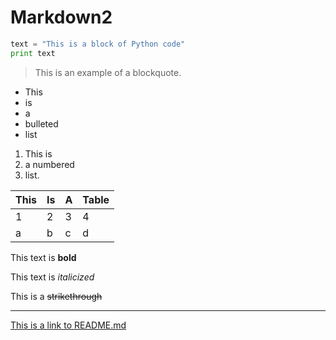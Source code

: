 # Markdown2

```python
text = "This is a block of Python code"
print text
```

> This is an example of a blockquote.

* This
* is
* a
* bulleted 
* list

1. This is
2. a numbered
3. list.

This | Is | A | Table
--- | --- | --- | ---
1| 2 | 3 | 4
a | b | c | d

This text is **bold**

This text is *italicized*

This is a ~~strikethrough~~

---------


[This is a link to README.md](/README.md)
